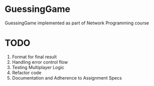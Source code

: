 # GuessingGame
GuessingGame implemented as part of Network Programming course

# TODO 
1. Format for final result
2. Handling error control flow
3. Testing Multiplayer Logic 
4. Refactor code
5. Documentation and Adherence to Assignment Specs 
